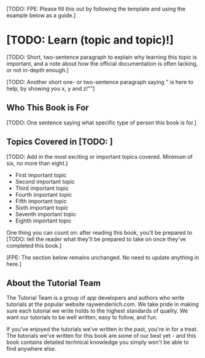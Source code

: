 [TODO: FPE: Please fill this out by following the template and using the example below as a guide.]

# [TODO: Learn (topic and topic)!]

[TODO: Short, two-sentence paragraph to explain why learning this topic is important, and a note about how the official documentation is often lacking, or not in-depth enough.]

[TODO: Another short one- or two-sentence paragraph saying "<Book Title> is here to help, by showing you x, y and z!""]

## Who This Book is For

[TODO: One sentence saying what specific type of person this book is for.]

## Topics Covered in [TODO: <Book Title Here>]

[TODO: Add in the most exciting or important topics covered. Minimum of six, no more than eight.]

- First important topic
- Second important topic
- Third important topic
- Fourth important topic
- Fifth important topic
- Sixth important topic
- Seventh important topic
- Eighth important topic

One thing you can count on: after reading this book, you’ll be prepared to [TODO: tell the reader what they'll be prepared to take on once they've completed this book.]

[FPE: The section below remains unchanged. No need to update anything in here.]

## About the Tutorial Team

The Tutorial Team is a group of app developers and authors who write tutorials at the popular website raywenderlich.com. We take pride in making sure each tutorial we write holds to the highest standards of quality. We want our tutorials to be well written, easy to follow, and fun.

If you've enjoyed the tutorials we've written in the past, you're in for a treat. The tutorials we've written for this book are some of our best yet - and this book contains detailed technical knowledge you simply won't be able to find anywhere else.
